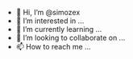 - 👋 Hi, I’m @simozex
- 👀 I’m interested in ...
- 🌱 I’m currently learning ...
- 💞️ I’m looking to collaborate on ...
- 📫 How to reach me ...

<!---
simozex/simozex is a ✨ special ✨ repository because its `README.md` (this file) appears on your GitHub profile.
You can click the Preview link to take a look at your changes.
--->
